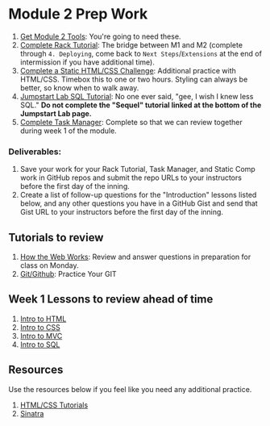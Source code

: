 # Module 2 Prep Work

1. [Get Module 2 Tools](details/tools.md): You're going to need these.
1. [Complete Rack Tutorial](https://github.com/turingschool-examples/rack_server): The bridge between M1 and M2 (complete through `4. Deploying`, come back to `Next Steps`/`Extensions` at the end of intermission if you have additional time).
1. [Complete a Static HTML/CSS Challenge](https://github.com/turingschool-examples/static_challenges): Additional practice with HTML/CSS. Timebox this to one or two hours. Styling can always be better, so know when to walk away.
1. [Jumpstart Lab SQL Tutorial](http://tutorials.jumpstartlab.com/topics/sql/fundamental_sql.html): No one ever said, "gee, I wish I knew less SQL." **Do not complete the "Sequel" tutorial linked at the bottom of the Jumpstart Lab page.**
1. [Complete Task Manager](https://github.com/turingschool-examples/task_manager_redux): Complete so that we can review together during week 1 of the module.

### Deliverables:

1. Save your work for your Rack Tutorial, Task Manager, and Static Comp work in GitHub repos and submit the repo URLs to your instructors before the first day of the inning.
1. Create a list of follow-up questions for the "Introduction" lessons listed below, and any other questions you have in a GitHub Gist and send that Gist URL to your instructors before the first day of the inning.

## Tutorials to review

1. [How the Web Works](details/how_the_web_works.md): Review and answer questions in preparation for class on Monday.
1. [Git/Github](details/git.md): Practice Your GIT

## Week 1 Lessons to review ahead of time

1. [Intro to HTML](https://github.com/turingschool/backend-curriculum-site/blob/gh-pages/module2/lessons/intro_to_html.md)
1. [Intro to CSS](https://github.com/turingschool/backend-curriculum-site/blob/gh-pages/module2/lessons/intro_to_css_and_bootstrap.md)
1. [Intro to MVC](https://github.com/turingschool/backend-curriculum-site/blob/gh-pages/module2/lessons/intro_to_mvc.md)
1. [Intro to SQL](https://github.com/turingschool/backend-curriculum-site/blob/gh-pages/module2/lessons/archive/introduction_to_sql.md)

## Resources

Use the resources below if you feel like you need any additional practice.

1. [HTML/CSS Tutorials](details/html-css.md)
1. [Sinatra](details/sinatra.md)
